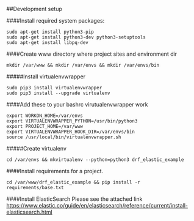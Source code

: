 
##Development setup

####Install required system packages:

    sudo apt-get install python3-pip
    sudo apt-get install python3-dev python3-setuptools
    sudo apt-get install libpq-dev

####Create www directory where project sites and environment dir

    mkdir /var/www && mkdir /var/envs && mkdir /var/envs/bin

#####Install virtualenvwrapper

    sudo pip3 install virtualenvwrapper
    sudo pip3 install --upgrade virtualenv

####Add these to your bashrc virutualenvwrapper work

    export WORKON_HOME=/var/envs
    export VIRTUALENVWRAPPER_PYTHON=/usr/bin/python3
    export PROJECT_HOME=/var/www
    export VIRTUALENVWRAPPER_HOOK_DIR=/var/envs/bin
    source /usr/local/bin/virtualenvwrapper.sh

#####Create virtualenv

    cd /var/envs && mkvirtualenv --python=python3 drf_elastic_example

####Install requirements for a project.

    cd /var/www/drf_elastic_example && pip install -r requirements/base.txt
    
    
####Install ElasticSearch
    Please see the attached link
    https://www.elastic.co/guide/en/elasticsearch/reference/current/install-elasticsearch.html